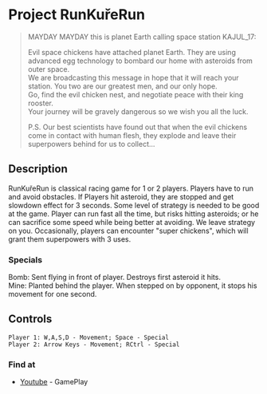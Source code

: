 # Project RunKuřeRun

>MAYDAY MAYDAY this is planet Earth calling space station KAJUL_17:  
>  
>Evil space chickens have attached planet Earth. They are using advanced egg technology to bombard our home with asteroids from outer space.  
>We are broadcasting this message in hope that it will reach your station. You two are our greatest men, and our only hope.  
>Go, find the evil chicken nest, and negotiate peace with their king rooster.  
>Your journey will be gravely dangerous so we wish you all the luck.  
>  
>P.S. Our best scientists have found out that when the evil chickens come in contact with human flesh, they explode and leave their superpowers behind for us to collect... 

## Description

RunKuřeRun is classical racing game for 1 or 2 players. Players have to run and avoid obstacles. 
If Players hit asteroid, they are stopped and get slowdown effect for 3 seconds. 
Some level of strategy is needed to be good at the game. 
Player can run fast all the time, but risks hitting asteroids; or he can sacrifice some speed while being better at avoiding. 
We leave strategy on you. Occasionally, players can encounter "super chickens", which will grant them superpowers with 3 uses.

### Specials

Bomb: Sent flying in front of player. Destroys first asteroid it hits.  
Mine: Planted behind the player. When stepped on by opponent, it stops his movement for one second.

## Controls

```
Player 1: W,A,S,D - Movement; Space - Special  
Player 2: Arrow Keys - Movement; RCtrl - Special  
```

### Find at

* [Youtube](https://www.youtube.com/watch?v=vNJnOfyhweo&t=11s) - GamePlay